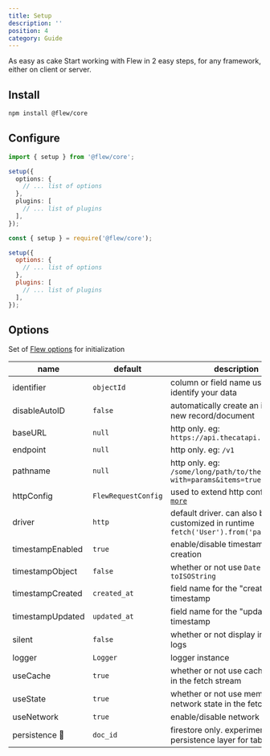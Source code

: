 ```yaml
---
title: Setup
description: ''
position: 4
category: Guide
---
```


As easy as cake Start working with Flew in 2 easy steps, for any framework, either on client or server.

## Install

```bash
npm install @flew/core
```

## Configure

<code-group>
  <code-block label="Typescript" active>

```ts
import { setup } from '@flew/core';

setup({
  options: {
    // ... list of options
  },
  plugins: [
    // ... list of plugins
  ],
});
```

</code-block>
<code-block label="Node">

```js
const { setup } = require('@flew/core');

setup({
  options: {
    // ... list of options
  },
  plugins: [
    // ... list of plugins
  ],
});
```

</code-block>
</code-group>

## Options

Set of [Flew options](https://github.com/intenseloop/flew/blob/master/packages/core/src/structure/options.ts) for initialization

| name             | default             | description                                                                                                                        |
| ---------------- | ------------------- | ---------------------------------------------------------------------------------------------------------------------------------- |
| identifier       | `objectId`          | column or field name used to identify your data                                                                                    |
| disableAutoID    | `false`             | automatically create an id for each new record/document                                                                            |
| baseURL          | `null`              | http only. eg: `https://api.thecatapi.com`                                                                                         |
| endpoint         | `null`              | http only. eg: `/v1`                                                                                                               |
| pathname         | `null`              | http only. eg: `/some/long/path/to/the/resource?with=params&items=true`                                                            |
| httpConfig       | `FlewRequestConfig` | used to extend http config. [`learn more`](https://github.com/intenseloop/flew/blob/master/packages/core/src/structure/request.ts) |
| driver           | `http`              | default driver. can also be customized in runtime `fetch('User').from('parse')`                                                    |
| timestampEnabled | `true`              | enable/disable timestamp auto creation                                                                                             |
| timestampObject  | `false`             | whether or not use `Date` object or `toISOString`                                                                                  |
| timestampCreated | `created_at`        | field name for the "created" timestamp                                                                                             |
| timestampUpdated | `updated_at`        | field name for the "updated" timestamp                                                                                             |
| silent           | `false`             | whether or not display internal logs                                                                                               |
| logger           | `Logger`            | logger instance                                                                                                                    |
| useCache         | `true`              | whether or not use cached results in the fetch stream                                                                              |
| useState         | `true`              | whether or not use memoized network state in the fetch stream                                                                      |
| useNetwork       | `true`              | enable/disable network calls                                                                                                       |
| persistence 🧪   | `doc_id`            | firestore only. experimental persistence layer for tabs                                                                            |
